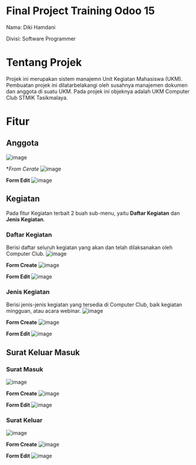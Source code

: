# Final Project Training Odoo 15

Nama: Diki Hamdani

Divisi: Software Programmer

# Tentang Projek
Projek ini merupakan sistem manajemn Unit Kegiatan Mahasiswa (UKM). Pembuatan projek ini dilatarbelakangi oleh susahnya manajemen dokumen dan anggota di suatu UKM. Pada projek ini objeknya adalah UKM Computer Club STMIK Tasikmalaya.

# Fitur
## Anggota
![image](https://user-images.githubusercontent.com/36911342/189931893-cea14e05-331e-4ccd-9830-e93cb297139d.png)

**From Cerate*
![image](https://user-images.githubusercontent.com/36911342/189932889-fb1a8832-c859-4e62-a244-737a4a6a12df.png)


**Form Edit**
![image](https://user-images.githubusercontent.com/36911342/189932551-03266837-07c4-4bc3-8534-70fad64198d4.png)

## Kegiatan
Pada fitur Kegiatan terbait 2 buah sub-menu, yaitu **Daftar Kegiatan** dan **Jenis Kegiatan**.
### Daftar Kegiatan
Berisi daftar seluruh kegiatan yang akan dan telah dilaksanakan oleh Computer Club.
![image](https://user-images.githubusercontent.com/36911342/189932077-6b7af7b5-223e-40a2-890a-73cf92145a09.png)

**Form Create**
![image](https://user-images.githubusercontent.com/36911342/189933205-f2f5cc6d-a752-4c3d-89e5-71c4fe2be8f6.png)

**Form Edit**
![image](https://user-images.githubusercontent.com/36911342/189933551-5c9e7afc-3e1e-4373-8a22-8057967c8b77.png)


### Jenis Kegiatan
Berisi jenis-jenis kegiatan yang tersedia di Computer Club, baik kegiatan mingguan, atau acara webinar.
![image](https://user-images.githubusercontent.com/36911342/189932125-cc668c68-b4a9-428a-b700-bcf64491a829.png)

**Form Create**
![image](https://user-images.githubusercontent.com/36911342/189933721-5baa39e4-c698-45e1-8fd6-4fc396001d4c.png)

**Form Edit**
![image](https://user-images.githubusercontent.com/36911342/189933791-0a45fa6d-1fa4-4e62-97dd-7c816a38a863.png)


## Surat Keluar Masuk
### Surat Masuk
![image](https://user-images.githubusercontent.com/36911342/189932222-37941934-30ed-4790-a1ae-d9a272948deb.png)

**Form Create**
![image](https://user-images.githubusercontent.com/36911342/189933984-f73148d1-1fa4-4e35-b792-117d4ada80b4.png)

**Form Edit**
![image](https://user-images.githubusercontent.com/36911342/189934096-ef57ed9b-4404-44ba-886e-0c7053692108.png)


### Surat Keluar
![image](https://user-images.githubusercontent.com/36911342/189932291-6289216a-748e-49d7-b258-68b93ee1a10b.png)

**Form Create**
![image](https://user-images.githubusercontent.com/36911342/189934209-f6e011ef-5318-4557-9998-f11f61c3fe1a.png)

**Form Edit**
![image](https://user-images.githubusercontent.com/36911342/189934291-a5d4d8aa-58bb-49de-9a4f-a9ef57037f7b.png)

